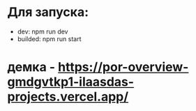 

# Для запуска:
- dev: 
npm run dev
- builded:
npm run start



# демка - https://por-overview-gmdgvtkp1-ilaasdas-projects.vercel.app/

